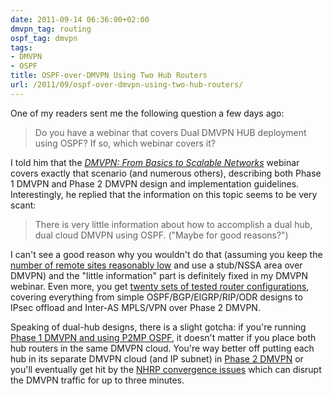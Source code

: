 ```yaml
---
date: 2011-09-14 06:36:00+02:00
dmvpn_tag: routing
ospf_tag: dmvpn
tags:
- DMVPN
- OSPF
title: OSPF-over-DMVPN Using Two Hub Routers
url: /2011/09/ospf-over-dmvpn-using-two-hub-routers/
---
```

One of my readers sent me the following question a few days ago:

> Do you have a webinar that covers Dual DMVPN HUB deployment using OSPF? If so, which webinar covers it?

I told him that the [*DMVPN: From Basics to Scalable Networks*](https://www.ipspace.net/DMVPN) webinar covers exactly that scenario (and numerous others), describing both Phase 1 DMVPN and Phase 2 DMVPN design and implementation guidelines. Interestingly, he replied that the information on this topic seems to be very scant:
<!--more-->
> There is very little information about how to accomplish a dual hub, dual cloud DMVPN using OSPF. (\"Maybe for good reasons?\")

I can't see a good reason why you wouldn't do that (assuming you keep the [number of remote sites reasonably low](/2010/10/dmvpn-scalability/) and use a stub/NSSA area over DMVPN) and the "little information" part is definitely fixed in my DMVPN webinar. Even more, you get [twenty sets of tested router configurations](https://www.ipspace.net/DMVPN#Router_configurations), covering everything from simple OSPF/BGP/EIGRP/RIP/ODR designs to IPsec offload and Inter-AS MPLS/VPN over Phase 2 DMVPN.

Speaking of dual-hub designs, there is a slight gotcha: if you're running [Phase 1 DMVPN and using P2MP OSPF](/2011/01/ospf-configuration-in-phase-1-dmvpn/), it doesn't matter if you place both hub routers in the same DMVPN cloud. You're way better off putting each hub in its separate DMVPN cloud (and IP subnet) in [Phase 2 DMVPN](/2011/01/configuring-ospf-in-phase-2-dmvpn/) or you'll eventually get hit by the [NHRP convergence issues](/2011/05/nhrp-convergence-issues-in-multi-hub/) which can disrupt the DMVPN traffic for up to three minutes.
